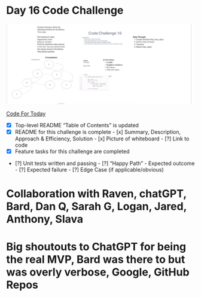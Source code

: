 # Day 16 Code Challenge

![Challenge 16 Whiteboard](./images/Code16.png)

[Code For Today](https://github.com/iAmAndrewCarroll/data-structures-and-algorithms/pull/27)

 - [x] Top-level README “Table of Contents” is updated
 - [x] README for this challenge is complete
       - [x] Summary, Description, Approach & Efficiency, Solution
       - [x] Picture of whiteboard
       - [?] Link to code
 - [x] Feature tasks for this challenge are completed
 - [?] Unit tests written and passing
       - [?] “Happy Path” - Expected outcome
       - [?] Expected failure
       - [?] Edge Case (if applicable/obvious)

# Collaboration with Raven, chatGPT, Bard, Dan Q, Sarah G, Logan, Jared, Anthony, Slava

# Big shoutouts to ChatGPT for being the real MVP, Bard was there to but was overly verbose, Google, GitHub Repos
